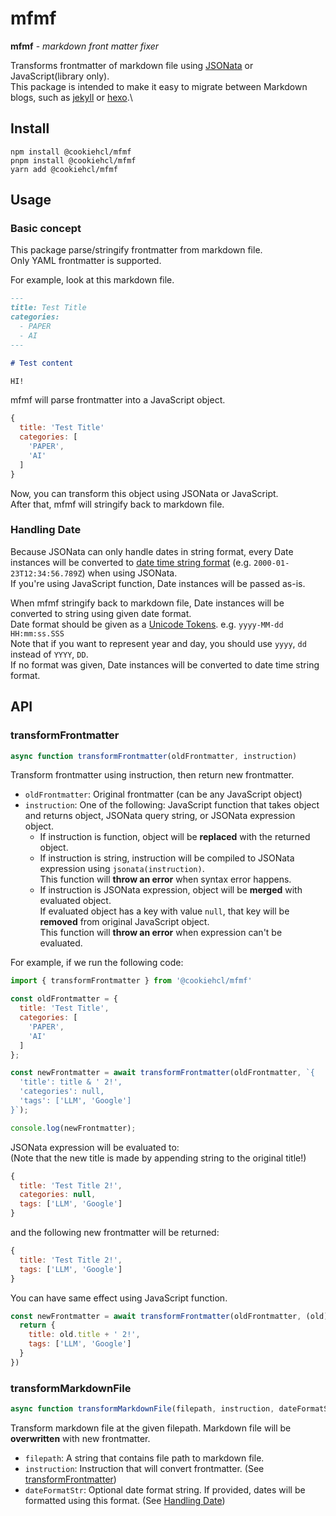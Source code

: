 # mfmf

**mfmf** - *markdown front matter fixer*

Transforms frontmatter of markdown file using [JSONata](https://docs.jsonata.org/overview.html) or JavaScript(library only).  
This package is intended to make it easy to migrate between Markdown blogs, such as [jekyll](https://jekyllrb.com/) or [hexo](https://hexo.io/docs/).\

## Install

```
npm install @cookiehcl/mfmf
pnpm install @cookiehcl/mfmf
yarn add @cookiehcl/mfmf
```

## Usage

### Basic concept

This package parse/stringify frontmatter from markdown file.  
Only YAML frontmatter is supported.

For example, look at this markdown file.

```md
---
title: Test Title
categories:
  - PAPER
  - AI
---

# Test content

HI!
```

mfmf will parse frontmatter into a JavaScript object.

```javascript
{
  title: 'Test Title'
  categories: [
    'PAPER',
    'AI'
  ]
}
```

Now, you can transform this object using JSONata or JavaScript.  
After that, mfmf will stringify back to markdown file.

### Handling Date

Because JSONata can only handle dates in string format, every Date instances will be converted to [date time string format](https://developer.mozilla.org/en-US/docs/Web/JavaScript/Reference/Global_Objects/Date#date_time_string_format) (e.g. `2000-01-23T12:34:56.789Z`) when using JSONata.  
If you're using JavaScript function, Date instances will be passed as-is.

When mfmf stringify back to markdown file, Date instances will be converted to string using given date format.  
Date format should be given as a [Unicode Tokens](https://date-fns.org/v4.1.0/docs/format). e.g. `yyyy-MM-dd HH:mm:ss.SSS`  
Note that if you want to represent year and day, you should use `yyyy`, `dd` instead of `YYYY`, `DD`.  
If no format was given, Date instances will be converted to date time string format.

## API

### transformFrontmatter

```typescript
async function transformFrontmatter(oldFrontmatter, instruction)
```

Transform frontmatter using instruction, then return new frontmatter.

- `oldFrontmatter`: Original frontmatter (can be any JavaScript object)
- `instruction`: One of the following: JavaScript function that takes object and returns object, JSONata query string, or JSONata expression object.
  - If instruction is function, object will be **replaced** with the returned object.
  - If instruction is string, instruction will be compiled to JSONata expression using `jsonata(instruction)`.  
    This function will **throw an error** when syntax error happens.
  - If instruction is JSONata expression, object will be **merged** with evaluated object.  
    If evaluated object has a key with value `null`, that key will be **removed** from original JavaScript object.  
    This function will **throw an error** when expression can't be evaluated.

For example, if we run the following code:

```javascript
import { transformFrontmatter } from '@cookiehcl/mfmf'

const oldFrontmatter = {
  title: 'Test Title',
  categories: [
    'PAPER',
    'AI'
  ]
};

const newFrontmatter = await transformFrontmatter(oldFrontmatter, `{
  'title': title & ' 2!',
  'categories': null,
  'tags': ['LLM', 'Google']
}`);

console.log(newFrontmatter);
```

JSONata expression will be evaluated to:  
(Note that the new title is made by appending string to the original title!)

```javascript
{
  title: 'Test Title 2!',
  categories: null,
  tags: ['LLM', 'Google']
}
```

and the following new frontmatter will be returned:

```javascript
{
  title: 'Test Title 2!',
  tags: ['LLM', 'Google']
}
```

You can have same effect using JavaScript function.

```javascript
const newFrontmatter = await transformFrontmatter(oldFrontmatter, (old) => {
  return {
    title: old.title + ' 2!',
    tags: ['LLM', 'Google']
  }
})
```

### transformMarkdownFile

```typescript
async function transformMarkdownFile(filepath, instruction, dateFormatStr?)
```

Transform markdown file at the given filepath. Markdown file will be **overwritten** with new frontmatter.

- `filepath`: A string that contains file path to markdown file.
- `instruction`: Instruction that will convert frontmatter. (See [transformFrontmatter](#transformfrontmatter))
- `dateFormatStr`: Optional date format string. If provided, dates will be formatted using this format. (See [Handling Date](#handling-date))
